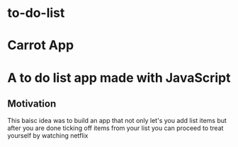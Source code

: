 #  to-do-list
<h1>Carrot App<h1>
<p>A to do list app made with JavaScript</p>
<h2>Motivation</h2>
This baisc idea was to build an app that not only let's you add list items  but after you are done ticking off items from your list you can proceed to treat yourself by watching netflix </p> 


